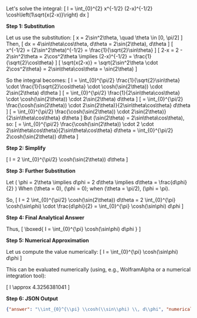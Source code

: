Let's solve the integral:
\[
I = \int_{0}^{2} x^{-1/2} (2-x)^{-1/2} \cosh\left(1\sqrt{x(2-x)}\right) dx
\]

**Step 1: Substitution**

Let us use the substitution:
\[
x = 2\sin^2\theta, \quad \theta \in [0, \pi/2]
\]
Then,
\[
dx = 4\sin\theta\cos\theta\, d\theta = 2\sin(2\theta)\, d\theta
\]
\[
x^{-1/2} = (2\sin^2\theta)^{-1/2} = \frac{1}{\sqrt{2}\sin\theta}
\]
\[
2-x = 2 - 2\sin^2\theta = 2\cos^2\theta \implies (2-x)^{-1/2} = \frac{1}{\sqrt{2}\cos\theta}
\]
\[
\sqrt{x(2-x)} = \sqrt{2\sin^2\theta \cdot 2\cos^2\theta} = 2\sin\theta\cos\theta = \sin(2\theta)
\]

So the integral becomes:
\[
I = \int_{0}^{\pi/2} \frac{1}{\sqrt{2}\sin\theta} \cdot \frac{1}{\sqrt{2}\cos\theta} \cdot \cosh(\sin(2\theta)) \cdot 2\sin(2\theta) d\theta
\]
\[
= \int_{0}^{\pi/2} \frac{1}{2\sin\theta\cos\theta} \cdot \cosh(\sin(2\theta)) \cdot 2\sin(2\theta) d\theta
\]
\[
= \int_{0}^{\pi/2} \frac{\cosh(\sin(2\theta)) \cdot 2\sin(2\theta)}{2\sin\theta\cos\theta} d\theta
\]
\[
= \int_{0}^{\pi/2} \frac{\cosh(\sin(2\theta)) \cdot 2\sin(2\theta)}{2\sin\theta\cos\theta} d\theta
\]
But \(\sin(2\theta) = 2\sin\theta\cos\theta\), so:
\[
= \int_{0}^{\pi/2} \frac{\cosh(\sin(2\theta)) \cdot 2 \cdot 2\sin\theta\cos\theta}{2\sin\theta\cos\theta} d\theta
= \int_{0}^{\pi/2} 2\cosh(\sin(2\theta)) d\theta
\]

**Step 2: Simplify**

\[
I = 2 \int_{0}^{\pi/2} \cosh(\sin(2\theta)) d\theta
\]

**Step 3: Further Substitution**

Let \( \phi = 2\theta \implies d\phi = 2 d\theta \implies d\theta = \frac{d\phi}{2} \)
When \(\theta = 0\), \(\phi = 0\); when \(\theta = \pi/2\), \(\phi = \pi\).

So,
\[
I = 2 \int_{0}^{\pi/2} \cosh(\sin(2\theta)) d\theta = 2 \int_{0}^{\pi} \cosh(\sin\phi) \cdot \frac{d\phi}{2}
= \int_{0}^{\pi} \cosh(\sin\phi) d\phi
\]

**Step 4: Final Analytical Answer**

Thus,
\[
\boxed{
I = \int_{0}^{\pi} \cosh(\sin\phi) d\phi
}
\]

**Step 5: Numerical Approximation**

Let us compute the value numerically:
\[
I = \int_{0}^{\pi} \cosh(\sin\phi) d\phi
\]

This can be evaluated numerically (using, e.g., WolframAlpha or a numerical integration tool):

\[
I \approx 4.3256381041
\]

**Step 6: JSON Output**

```json
{"answer": "\\int_{0}^{\\pi} \\cosh(\\sin\\phi) \\, d\\phi", "numerical_answer": "4.3256381041"}
```